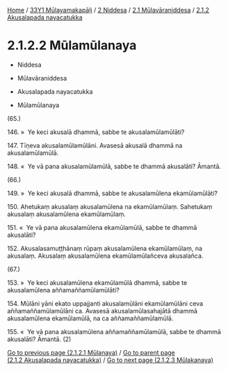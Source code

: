 
[Home](/) / [33Y1 Mūlayamakapāḷi](../../...md) / [2 Niddesa](../...md) / [2.1 Mūlavāraniddesa](...md) / [2.1.2 Akusalapada nayacatukka](../33Y1/2/2.1/2.1.2.md)

# 2.1.2.2 Mūlamūlanaya

* Niddesa

* Mūlavāraniddesa

* Akusalapada nayacatukka

* Mūlamūlanaya

(65.)

146\. »  Ye keci akusalā dhammā, sabbe te akusalamūlamūlāti?

147\. Tīṇeva akusalamūlamūlāni. Avasesā akusalā dhammā na akusalamūlamūlā.

148\. «  Ye vā pana akusalamūlamūlā, sabbe te dhammā akusalāti? Āmantā.

(66.)

149\. »  Ye keci akusalā dhammā, sabbe te akusalamūlena ekamūlamūlāti?

150\. Ahetukaṃ akusalaṃ akusalamūlena na ekamūlamūlaṃ. Sahetukaṃ akusalaṃ akusalamūlena ekamūlamūlaṃ.

151\. «  Ye vā pana akusalamūlena ekamūlamūlā, sabbe te dhammā akusalāti?

152\. Akusalasamuṭṭhānaṃ rūpaṃ akusalamūlena ekamūlamūlaṃ, na akusalaṃ. Akusalaṃ akusalamūlena ekamūlamūlañceva akusalañca.

(67.)

153\. »  Ye keci akusalamūlena ekamūlamūlā dhammā, sabbe te akusalamūlena aññamaññamūlamūlāti?

154\. Mūlāni yāni ekato uppajjanti akusalamūlāni ekamūlamūlāni ceva aññamaññamūlamūlāni ca. Avasesā akusalamūlasahajātā dhammā akusalamūlena ekamūlamūlā, na ca aññamaññamūlamūlā.

155\. «  Ye vā pana akusalamūlena aññamaññamūlamūlā, sabbe te dhammā akusalāti? Āmantā. (2)

[Go to previous page (2.1.2.1 Mūlanaya)](2.1.2.1.md) / [Go to parent page (2.1.2 Akusalapada nayacatukka)](../33Y1/2/2.1/2.1.2.md) / [Go to next page (2.1.2.3 Mūlakanaya)](2.1.2.3.md)



